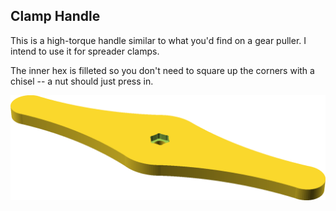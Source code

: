 ## Clamp Handle

This is a high-torque handle similar to what you'd find on a gear puller. I
intend to use it for spreader clamps.

The inner hex is filleted so you don't need to square up the corners with a
chisel -- a nut should just press in.

![Handle](knob_demo.png)
